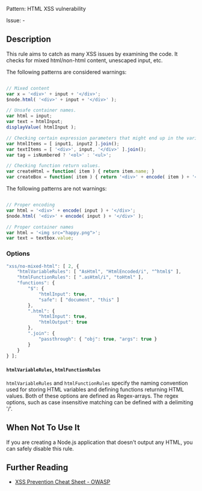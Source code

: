 Pattern: HTML XSS vulnerability

Issue: -

## Description

This rule aims to catch as many XSS issues by examining the code. It checks for mixed html/non-html content, unescaped input, etc.

The following patterns are considered warnings:

```js

// Mixed content
var x = '<div>' + input + '</div>';
$node.html( '<div>' + input + '</div>' );

// Unsafe container names.
var html = input;
var text = htmlInput;
displayValue( htmlInput );

// Checking certain expression parameters that might end up in the variables.
var htmlItems = [ input1, input2 ].join();
var textItems = [ '<div>', input, '</div>' ].join();
var tag = isNumbered ? '<ol>' : '<ul>';

// Checking function return values.
var createHtml = function( item ) { return item.name; }
var createBox = function( item ) { return '<div>' + encode( item ) + '</div>' }

```

The following patterns are not warnings:

```js

// Proper encoding
var html = '<div>' + encode( input ) + '</div>';
$node.html( '<div>' + encode( input ) + '</div>' );

// Proper container names
var html = '<img src="happy.png">';
var text = textbox.value;

```

### Options

```js
"xss/no-mixed-html": [ 2, {
    "htmlVariableRules": [ "AsHtml", "HtmlEncoded/i", "^html$" ],
    "htmlFunctionRules": [ ".asHtml/i", "toHtml" ],
    "functions": {
        "$": {
            "htmlInput": true,
            "safe": [ "document", "this" ]
        },
        ".html": {
            "htmlInput": true,
            "htmlOutput": true
        },
        ".join": {
            "passthrough": { "obj": true, "args": true }
        }
    }
} ];
```

#### `htmlVariableRules`, `htmlFunctionRules`

`htmlVariableRules` and `htmlFunctionRules` specify the naming convention used
for storing HTML variables and defining functions returning HTML values. Both
of these options are defined as Regex-arrays. The regex options, such as case
insensitive matching can be defined with a delimiting '/'.


## When Not To Use It

If you are creating a Node.js application that doesn't output any HTML, you can
safely disable this rule.

## Further Reading

- [XSS Prevention Cheat Sheet - OWASP](https://www.owasp.org/index.php/XSS_%28Cross_Site_Scripting%29_Prevention_Cheat_Sheet)
